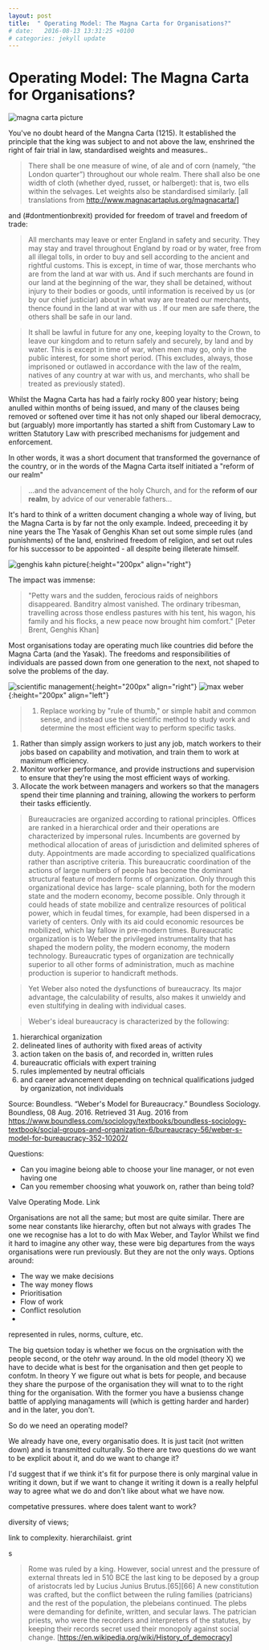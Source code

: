 ```yaml
---
layout: post
title:  " Operating Model: The Magna Carta for Organisations?"
# date:   2016-08-13 13:31:25 +0100
# categories: jekyll update
---
```


# Operating Model: The Magna Carta for Organisations?

![magna carta picture](/assets/operating_model/magna_carta.jpg)

You've no doubt heard of the Mangna Carta (1215). It established the principle that the king was subject to and not above the law, enshrined the right of fair trial in law, standardised weights and measures..

> There shall be one measure of wine, of ale and of corn (namely, “the London quarter”) throughout our whole realm. There shall also be one width of cloth (whether dyed, russet, or halberget): that is, two ells within the selvages. Let weights also be standardised similarly. [all translations from http://www.magnacartaplus.org/magnacarta/]

and (#dontmentionbrexit) provided for freedom of travel and freedom of trade:

> All merchants may leave or enter England in safety and security. They may stay and travel throughout England by road or by water, free from all illegal tolls, in order to buy and sell according to the ancient and rightful customs. This is except, in time of war, those merchants who are from the land at war with us. And if such merchants are found in our land at the beginning of the war, they shall be detained, without injury to their bodies or goods, until information is received by us (or by our chief justiciar) about in what way are treated our merchants, thence found in the land at war with us . If our men are safe there, the others shall be safe in our land.

> It shall be lawful in future for any one, keeping loyalty to the Crown, to leave our kingdom and to return safely and securely, by land and by water. This is except in time of war, when men may go, only in the public interest, for some short period. (This excludes, always, those imprisoned or outlawed in accordance with the law of the realm, natives of any country at war with us, and merchants, who shall be treated as previously stated).

Whilst the Magna Carta has had a fairly rocky 800 year history; being anulled within months of being issued, and many of the clauses being removed or softened over time it has not only shaped our liberal democracy, but (arguably) more importantly has started a shift from Customary Law to written Statutory Law with prescribed mechanisms for judgement and enforcement.  

In other words, it was a short document that transformed the governance of the country, or in the words of the Magna Carta itself initiated a "reform of our realm"

> ...and the advancement of the holy Church, and for the **reform of our realm**, by advice of our venerable fathers...

It's hard to think of a written document changing a whole way of living, but the Magna Carta is by far not the only example. Indeed, preceeding it by nine years the The Yasak of Genghis Khan set out some simple rules (and punishments) of the land, enshrined freedom of religion, and set out rules for his successor to be appointed - all despite being illeterate himself.

![genghis kahn picture](/assets/operating_model/genghis_kahn.jpg){:height="200px"  align="right"}

The impact was immense:

> "Petty wars and the sudden, ferocious raids of neighbors disappeared. Banditry almost vanished. The ordinary tribesman, travelling across those endless pastures with his tent, his wagon, his family and his flocks, a new peace now brought him comfort." [Peter Brent, Genghis Khan]

Most organisations today are operating much like countries did before the Magna Carta (and the Yasak). The freedoms and responsibilities of individuals are passed down from one generation to the next, not shaped to solve the problems of the day. 

![scientific management](/assets/operating_model/scientific_management.jpg){:height="200px"  align="right"}
![max weber](/assets/operating_model/max_weber.jpg){:height="200px"  align="left"}

> 1. Replace working by "rule of thumb," or simple habit and common sense, and instead use the scientific method to study work and determine the most efficient way to perform specific tasks.
1. Rather than simply assign workers to just any job, match workers to their jobs based on capability and motivation, and train them to work at maximum efficiency.
1. Monitor worker performance, and provide instructions and supervision to ensure that they're using the most efficient ways of working.
1. Allocate the work between managers and workers so that the managers spend their time planning and training, allowing the workers to perform their tasks efficiently.



> Bureaucracies are organized according to rational principles. Offices are ranked in a hierarchical order and their operations are characterized by impersonal rules. Incumbents are governed by methodical allocation of areas of jurisdiction and delimited spheres of duty. Appointments are made according to specialized qualifications rather than ascriptive criteria. This bureaucratic coordination of the actions of large numbers of people has become the dominant structural feature of modern forms of organization. Only through this organizational device has large- scale planning, both for the modern state and the modern economy, become possible. Only through it could heads of state mobilize and centralize resources of political power, which in feudal times, for example, had been dispersed in a variety of centers. Only with its aid could economic resources be mobilized, which lay fallow in pre-modern times. Bureaucratic organization is to Weber the privileged instrumentality that has shaped the modern polity, the modern economy, the modern technology. Bureaucratic types of organization are technically superior to all other forms of administration, much as machine production is superior to handicraft methods.

> Yet Weber also noted the dysfunctions of bureaucracy. Its major advantage, the calculability of results, also makes it unwieldy and even stultifying in dealing with individual cases.

> Weber's ideal bureaucracy is characterized by the following:
1. hierarchical organization
1. delineated lines of authority with fixed areas of activity
1. action taken on the basis of, and recorded in, written rules
1. bureaucratic officials with expert training
1. rules implemented by neutral officials
1. and career advancement depending on technical qualifications judged by organization, not individuals


Source: Boundless. “Weber's Model for Bureaucracy.” Boundless Sociology. Boundless, 08 Aug. 2016. Retrieved 31 Aug. 2016 from https://www.boundless.com/sociology/textbooks/boundless-sociology-textbook/social-groups-and-organization-6/bureaucracy-56/weber-s-model-for-bureaucracy-352-10202/

Questions:
* Can you imagine beiong able to choose your line manager, or not even having one
* Can you remember choosing what youwork on, rather than being told?

Valve Operating Mode. Link

Organisations are not all the same; but most are quite similar.
There are some near constants like hierarchy, often but not always with grades
The one we recognise has a lot to do with Max Weber, and Taylor
Whilst we find it hard to imagine any other way, these were big departures from the ways organisations were run previously.
But they are not the only ways.
Options around:
* The way we make decisions
* The way money flows
* Prioritisation
* Flow of work
* Conflict resolution
*
represented in rules, norms, culture, etc.

The big quetsion today is whether we focus on the orgnisation with the people second, or the otehr way around.
In the old model (theory X) we have to decide what is best for the organisation and then get people to confotm. In theory Y we figure out what is bets for people, and because they share the purpose of the organisation they will wnat to to the right thing for the organisation. With the former you have a busienss change battle of applying managaments will (which is getting harder and harder) and in the later, you don't.

So do we need an operating model?

We already have one, every organisatio does. It is just tacit (not written down) and is transmitted culturally.  So there are two questions do we want to be explicit about it, and do we want to change it?

I'd suggest that if we think it's fit for purpose there is only marginal value in writing it down, but if we want to change it writing it down is a really helpful way to agree what we do and don't like about what we have now.

competative pressures. where does talent want to work?

diversity of views;

link to complexity. hierarchilaist. grint



s

> Rome was ruled by a king. However, social unrest and the pressure of external threats led in 510 BCE the last king to be deposed by a group of aristocrats led by Lucius Junius Brutus.[65][66] A new constitution was crafted, but the conflict between the ruling families (patricians) and the rest of the population, the plebeians continued. The plebs were demanding for definite, written, and secular laws. The patrician priests, who were the recorders and interpreters of the statutes, by keeping their records secret used their monopoly against social change. [https://en.wikipedia.org/wiki/History_of_democracy]
